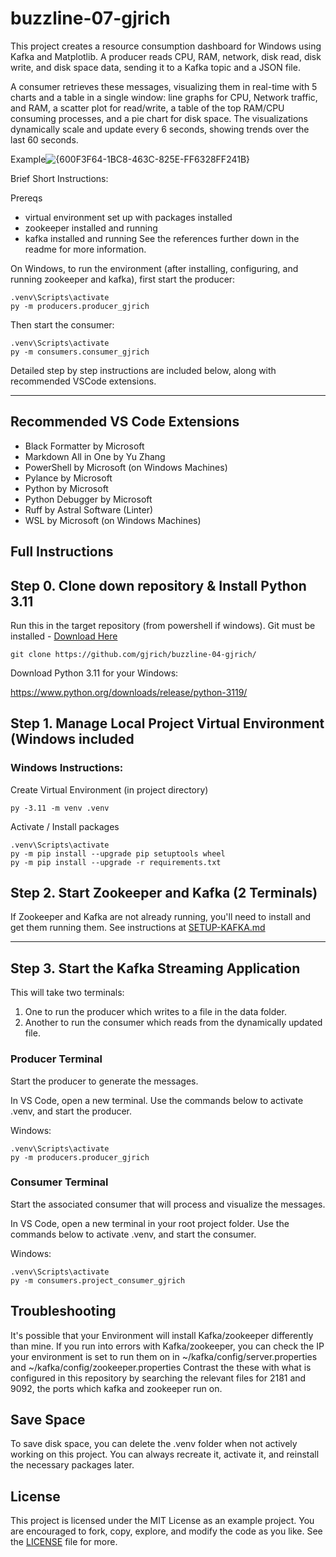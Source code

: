 # buzzline-07-gjrich

This project creates a resource consumption dashboard for Windows using Kafka and Matplotlib. A producer reads CPU, RAM, network, disk read, disk write, and disk space data, sending it to a Kafka topic and a JSON file. 

A consumer retrieves these messages, visualizing them in real-time with 5 charts and a table in a single window: line graphs for CPU, Network traffic, and RAM, a scatter plot for read/write, a table of the top RAM/CPU consuming processes, and a pie chart for disk space. The visualizations dynamically scale and update every 6 seconds, showing trends over the last 60 seconds. 

Example![{600F3F64-1BC8-463C-825E-FF6328FF241B}](https://github.com/user-attachments/assets/a9bb79d6-e49a-4adb-a870-442db5dcbb87)


Brief Short Instructions:

Prereqs
- virtual environment set up with packages installed
- zookeeper installed and running
- kafka installed and running
See the references further down in the readme for more information.

On Windows, to run the environment (after installing, configuring, and running zookeeper and kafka), first start the producer:

```shell
.venv\Scripts\activate
py -m producers.producer_gjrich
```

Then start the consumer:

```shell
.venv\Scripts\activate
py -m consumers.consumer_gjrich
```


Detailed step by step instructions are included below, along with recommended VSCode extensions.

_____________________________________________________________________
## Recommended VS Code Extensions

- Black Formatter by Microsoft
- Markdown All in One by Yu Zhang
- PowerShell by Microsoft (on Windows Machines)
- Pylance by Microsoft
- Python by Microsoft
- Python Debugger by Microsoft
- Ruff by Astral Software (Linter)
- WSL by Microsoft (on Windows Machines)



## Full Instructions

## Step 0. Clone down repository & Install Python 3.11
Run this in the target repository (from powershell if windows). Git must be installed - [Download Here](https://github.com/git-guides/install-git)


```shell
git clone https://github.com/gjrich/buzzline-04-gjrich/
```


Download Python 3.11 for your Windows:

https://www.python.org/downloads/release/python-3119/


## Step 1. Manage Local Project Virtual Environment (Windows included

### Windows Instructions:
Create Virtual Environment (in project directory)

```shell
py -3.11 -m venv .venv
```

Activate / Install packages
```shell
.venv\Scripts\activate
py -m pip install --upgrade pip setuptools wheel
py -m pip install --upgrade -r requirements.txt
```

## Step 2. Start Zookeeper and Kafka (2 Terminals)

If Zookeeper and Kafka are not already running, you'll need to install and get them running them.
See instructions at [SETUP-KAFKA.md](https://github.com/denisecase/buzzline-02-case/blob/main/docs/SETUP-KAFKA.md)

---

## Step 3. Start the Kafka Streaming Application

This will take two terminals:

1. One to run the producer which writes to a file in the data folder. 
2. Another to run the consumer which reads from the dynamically updated file. 


### Producer Terminal

Start the producer to generate the messages. 

In VS Code, open a new terminal.
Use the commands below to activate .venv, and start the producer. 

Windows:

```shell
.venv\Scripts\activate
py -m producers.producer_gjrich
```


### Consumer Terminal

Start the associated consumer that will process and visualize the messages. 

In VS Code, open a new terminal in your root project folder. 
Use the commands below to activate .venv, and start the consumer. 

Windows:
```shell
.venv\Scripts\activate
py -m consumers.project_consumer_gjrich
```


## Troubleshooting
It's possible that your Environment will install Kafka/zookeeper differently than mine. 
If you run into errors with Kafka/zookeeper, you can check the IP your environment is set to run them on in ~/kafka/config/server.properties and ~/kafka/config/zookeeper.properties
Contrast the these with what is configured in this repository by searching the relevant files for 2181 and 9092, the ports which kafka and zookeeper run on.


## Save Space
To save disk space, you can delete the .venv folder when not actively working on this project.
You can always recreate it, activate it, and reinstall the necessary packages later. 


## License
This project is licensed under the MIT License as an example project. 
You are encouraged to fork, copy, explore, and modify the code as you like. 
See the [LICENSE](LICENSE.txt) file for more.
